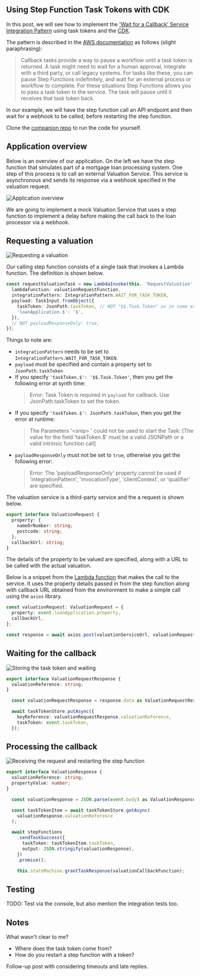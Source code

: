 ## Using Step Function Task Tokens with CDK

In this post, we will see how to implement the ['Wait for a Callback' Service Integration Pattern](https://docs.aws.amazon.com/step-functions/latest/dg/connect-to-resource.html#connect-wait-token) using task tokens and the [CDK](https://aws.amazon.com/cdk/).

The pattern is described in the [AWS documentation](<(https://docs.aws.amazon.com/step-functions/latest/dg/connect-to-resource.html#connect-wait-token)>) as follows (slight paraphrasing):

> Callback tasks provide a way to pause a workflow until a task token is returned. A task might need to wait for a human approval, integrate with a third party, or call legacy systems. For tasks like these, you can pause Step Functions indefinitely, and wait for an external process or workflow to complete. For these situations Step Functions allows you to pass a task token to the service. The task will pause until it receives that task token back.

In our example, we will have the step function call an API endpoint and then wait for a webhook to be called, before restarting the step function.

Clone the [companion repo](https://github.com/andybalham/https://github.com/andybalham/blog-task-tokens) to run the code for yourself.

## Application overview

Below is an overview of our application. On the left we have the step function that simulates part of a mortgage loan processing system. One step of this process is to call an external Valuation Service. This service is asynchronous and sends its response via a webhook specified in the valuation request.

![Application overview](https://github.com/andybalham/blog-source-code/blob/master/blog-posts/images/step-function-task-tokens/application-overview.png?raw=true)

We are going to implement a mock Valuation Service that uses a step function to implement a delay before making the call back to the loan processor via a webhook.

## Requesting a valuation

![Requesting a valuation](https://github.com/andybalham/blog-source-code/blob/master/blog-posts/images/step-function-task-tokens/overview-diagram-step-01-request.png?raw=true)

Our calling step function consists of a single task that invokes a Lambda function. The definition is shown below.

```TypeScript
const requestValuationTask = new LambdaInvoke(this, 'RequestValuation', {
  lambdaFunction: valuationRequestFunction,
  integrationPattern: IntegrationPattern.WAIT_FOR_TASK_TOKEN,
  payload: TaskInput.fromObject({
    taskToken: JsonPath.taskToken, // NOT "$$.Task.Token" as in some examples
    'loanApplication.$': '$',
  }),
  // NOT payloadResponseOnly: true,
});
```

Things to note are:

- `integrationPattern` needs to be set to `IntegrationPattern.WAIT_FOR_TASK_TOKEN`.
- `payload` must be specified and contain a property set to `JsonPath.taskToken`
- If you specify `'taskToken.$': '$$.Task.Token'`, then you get the following error at synth time:
  > Error: Task Token is required in `payload` for callback. Use JsonPath.taskToken to set the token.
- If you specify `'taskToken.$': JsonPath.taskToken`, then you get the error at runtime:
  > The Parameters '\<snip\> ' could not be used to start the Task: [The value for the field 'taskToken.$' must be a valid JSONPath or a valid intrinsic function call]
- `payloadResponseOnly` must not be set to `true`, otherwise you get the following error:
  > Error: The 'payloadResponseOnly' property cannot be used if 'integrationPattern', 'invocationType', 'clientContext', or 'qualifier' are specified.

The valuation service is a third-party service and the a request is shown below.

```TypeScript
export interface ValuationRequest {
  property: {
    nameOrNumber: string;
    postcode: string;
  };
  callbackUrl: string;
}
```

The details of the property to be valued are specified, along with a URL to be called with the actual valuation.

Below is a snippet from the [Lambda function](https://github.com/andybalham/blog-task-tokens/blob/master/src/LoanProcessor.ValuationRequestFunction.ts) that makes the call to the service. It uses the property details passed in from the step function along with callback URL obtained from the environment to make a simple call using the `axios` library.

```TypeScript
const valuationRequest: ValuationRequest = {
  property: event.loanApplication.property,
  callbackUrl,
};

const response = await axios.post(valuationServiceUrl, valuationRequest);
```

## Waiting for the callback

![Storing the task token and waiting](https://github.com/andybalham/blog-source-code/blob/master/blog-posts/images/step-function-task-tokens/overview-diagram-step-02-store-token.png?raw=true)

```TypeScript
export interface ValuationRequestResponse {
  valuationReference: string;
}
```

```TypeScript
  const valuationRequestResponse = response.data as ValuationRequestResponse;

  await taskTokenStore.putAsync({
    keyReference: valuationRequestResponse.valuationReference,
    taskToken: event.taskToken,
  });
```

## Processing the callback

![Receiving the request and restarting the step function](https://github.com/andybalham/blog-source-code/blob/master/blog-posts/images/step-function-task-tokens/overview-diagram-step-03-response.png?raw=true)

```TypeScript
export interface ValuationResponse {
  valuationReference: string;
  propertyValue: number;
}
```

```TypeScript
  const valuationResponse = JSON.parse(event.body) as ValuationResponse;

  const taskTokenItem = await taskTokenStore.getAsync(
    valuationResponse.valuationReference
  );

  await stepFunctions
    .sendTaskSuccess({
      taskToken: taskTokenItem.taskToken,
      output: JSON.stringify(valuationResponse),
    })
    .promise();
```

```TypeScript
    this.stateMachine.grantTaskResponse(valuationCallbackFunction);
```

## Testing

TODO: Test via the console, but also mention the integration tests too.

## Notes

What wasn't clear to me?

- Where does the task token come from?
- How do you restart a step function with a token?

Follow-up post with considering timeouts and late replies.
